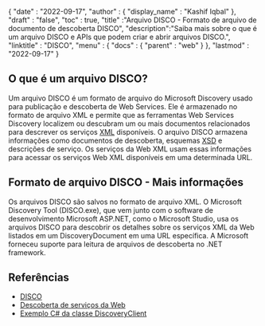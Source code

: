 {
  "date" : "2022-09-17",
  "author" : {
    "display_name" : "Kashif Iqbal"
},
  "draft" : "false",
  "toc" : true,
  "title" :"Arquivo DISCO - Formato de arquivo de documento de descoberta DISCO",
  "description":"Saiba mais sobre o que é um arquivo DISCO e APIs que podem criar e abrir arquivos DISCO.",
  "linktitle" : "DISCO",
  "menu" : {
    "docs" : {
      "parent" : "web"
}
},
  "lastmod" : "2022-09-17"
}

## O que é um arquivo DISCO?

Um arquivo DISCO é um formato de arquivo do Microsoft Discovery usado para publicação e descoberta de Web Services. Ele é armazenado no formato de arquivo XML e permite que as ferramentas Web Services Discovery localizem ou descubram um ou mais documentos relacionados para descrever os serviços [XML](/pt/web/xml/) disponíveis. O arquivo DISCO armazena informações como documentos de descoberta, esquemas [XSD](https://docs.fileformat.com/programming/xsd/) e descrições de serviço. Os serviços da Web XML usam essas informações para acessar os serviços Web XML disponíveis em uma determinada URL.

## Formato de arquivo DISCO - Mais informações

Os arquivos DISCO são salvos no formato de arquivo XML. O Microsoft Discovery Tool (DISCO.exe), que vem junto com o software de desenvolvimento Microsoft ASP.NET, como o Microsoft Studio, usa os arquivos DISCO para descobrir os detalhes sobre os serviços XML da Web listados em um DiscoveryDocument em uma URL específica. A Microsoft forneceu suporte para leitura de arquivos de descoberta no .NET framework.

## Referências

* [DISCO](https://appsource.microsoft.com/en-us/product/office/WA104381894)
* [Descoberta de serviços da Web](https://en.wikipedia.org/wiki/Web_Services_Discovery)
* [Exemplo C# da classe DiscoveryClient](https://learn.microsoft.com/en-us/dotnet/api/system.web.services.discovery.discoveryclientprotocol?view=netframework-4.8)

